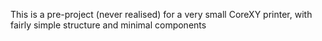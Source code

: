 This is a pre-project (never realised) for a very small CoreXY printer, with fairly simple structure and minimal components
